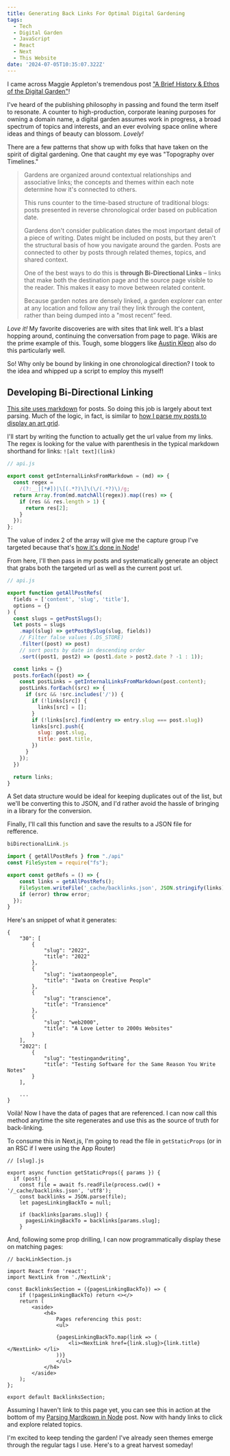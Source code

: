 ```yaml
---
title: Generating Back Links For Optimal Digital Gardening
tags:
  - Tech
  - Digital Garden
  - JavaScript
  - React
  - Next
  - This Website
date: '2024-07-05T10:35:07.322Z'
---
```



I came across Maggie Appleton's tremendous post ["A Brief History & Ethos of the Digital Garden"](https://maggieappleton.com/garden-history)! 

I've heard of the publishing philosophy in passing and found the term itself to resonate. A counter to high-production, corporate leaning purposes for owning a domain name, a digital garden assumes work in progress, a broad spectrum of topics and interests, and an ever evolving space online where ideas and things of beauty can blossom. _Lovely!_

There are a few patterns that show up with folks that have taken on the spirit of digital gardening. One that caught my eye was "Topography over Timelines." 

> Gardens are organized around contextual relationships and associative links; the concepts and themes within each note determine how it's connected to others.
> 
> This runs counter to the time-based structure of traditional blogs: posts presented in reverse chronological order based on publication date.
> 
> Gardens don't consider publication dates the most important detail of a piece of writing. Dates might be included on posts, but they aren't the structural basis of how you navigate around the garden. Posts are connected to other by posts through related themes, topics, and shared context.
> 
> One of the best ways to do this is **through Bi-Directional Links** – links that make both the destination page and the source page visible to the reader. This makes it easy to move between related content.
> 
> Because garden notes are densely linked, a garden explorer can enter at any location and follow any trail they link through the content, rather than being dumped into a "most recent” feed.


_Love it!_ My favorite discoveries are with sites that link well. It's a blast hopping around, continuing the conversation from page to page. Wikis are the prime example of this. Tough, some bloggers like [Austin Kleon](https://austinkleon.com/) also do this particularly well.

So! Why only be bound by linking in one chronological direction? I took to the idea and whipped up a script to employ this myself!

## Developing Bi-Directional Linking

[This site uses markdown](/parsemd) for posts. So doing this job is largely about text parsing. Much of the logic, in fact, is similar to [how I parse my posts to display an art grid](/artgrid).


I'll start by writing the function to actually get the url value from my links. The regex is looking for the value with parenthesis in the typical markdown shorthand for links: `![alt text](link)`

```JavaScript
// api.js

export const getInternalLinksFromMarkdown = (md) => {
  const regex =
    /(?:__|[*#])|\[(.*?)\]\(\/(.*?)\)/g;
  return Array.from(md.matchAll(regex)).map((res) => {
    if (res && res.length > 1) {
      return res[2];
    }
  });
};

```

The value of index 2 of the array will give me the capture group I've targeted because that's [how it's done in Node](/noderegex)!

From here, I'll then pass in my posts and systematically generate an object that grabs both the targeted url as well as the current post url.

```JavaScript
// api.js

export function getAllPostRefs(
  fields = ['content', 'slug', 'title'],
  options = {}
) {
  const slugs = getPostSlugs();
  let posts = slugs
    .map((slug) => getPostBySlug(slug, fields))
    // Filter false values (.DS_STORE)
    .filter((post) => post)
    // sort posts by date in descending order
    .sort((post1, post2) => (post1.date > post2.date ? -1 : 1));

  const links = {}
  posts.forEach((post) => {
    const postLinks = getInternalLinksFromMarkdown(post.content);
    postLinks.forEach((src) => {
      if (src && !src.includes('/')) {
        if (!links[src]) {
          links[src] = [];
        }
        if (!links[src].find(entry => entry.slug === post.slug))
        links[src].push({
          slug: post.slug,
          title: post.title,
        })
      }
    });
  })

  return links;
}

```

A Set data structure would be ideal for keeping duplicates out of the list, but we'll be converting this to JSON, and I'd rather avoid the hassle of bringing in a library for the conversion.

Finally, I'll call this function and save the results to a JSON file for refference.

```JavaScript
biDirectionalLink.js

import { getAllPostRefs } from "./api"
const FileSystem = require("fs");

export const getRefs = () => {
	const links = getAllPostRefs();
	FileSystem.writeFile('_cache/backlinks.json', JSON.stringify(links), (error) => {
    if (error) throw error;
  });
}

```

Here's an snippet of what it generates:

```
{
	"30": [
		{
			"slug": "2022",
			"title": "2022"
		},
		{
			"slug": "iwataonpeople",
			"title": "Iwata on Creative People"
		},
		{
			"slug": "transcience",
			"title": "Transience"
		},
		{
			"slug": "web2000",
			"title": "A Love Letter to 2000s Websites"
		}
	],
	"2022": [
		{
			"slug": "testingandwriting",
			"title": "Testing Software for the Same Reason You Write Notes"
		}
	],
	
	...
}
```

Voilà! Now I have the data of pages that are referenced. I can now call this method anytime the site regenerates and use this as the source of truth for back-linking.

To consume this in Next.js, I'm going to read the file in `getStaticProps` (or in an RSC if I were using the App Router)

```
// [slug].js

export async function getStaticProps({ params }) {
  if (post) {
    const file = await fs.readFile(process.cwd() + '/_cache/backlinks.json', 'utf8');
    const backlinks = JSON.parse(file);
    let pagesLinkingBackTo = null;

    if (backlinks[params.slug]) {
      pagesLinkingBackTo = backlinks[params.slug];
    }
```

And, following some prop drilling, I can now programmatically display these on matching pages:

```
// backLinkSection.js

import React from 'react';
import NextLink from './NextLink';

const BacklinksSection = ({pagesLinkingBackTo}) => {
	if (!pagesLinkingBackTo) return <></>
	return (
		<aside>
			<h4>
				Pages referencing this post:
				<ul>

				{pagesLinkingBackTo.map(link => (
					<li><NextLink href={link.slug}>{link.title}</NextLink> </li>
				))}
				</ul>
			</h4>
		</aside>
	);
};

export default BacklinksSection;
```

Assuming I haven't link to this page yet, you can see this in action at the bottom of my [Parsing Mardkown in Node](/parsemd) post. Now with handy links to click and explore related topics.

I'm excited to keep tending the garden! I've already seen themes emerge through the regular tags I use. Here's to a great harvest someday!